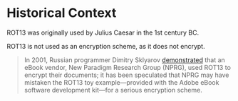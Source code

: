 # Historical Context

ROT13 was originally used by Julius Caesar in the 1st century BC.

ROT13 is not used as an encryption scheme, as it does not encrypt.

> In 2001, Russian programmer Dimitry Sklyarov [demonstrated](https://www.zdnet.com/news/dimitry-sklyarov-enemy-or-friend/116424) that an eBook vendor, New Paradigm Research Group (NPRG), used ROT13 to encrypt their documents; it has been speculated that NPRG may have mistaken the ROT13 toy example—provided with the Adobe eBook software development kit—for a serious encryption scheme.
